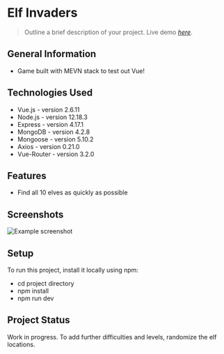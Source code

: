 # Elf Invaders

> Outline a brief description of your project.
> Live demo [_here_](https://www.example.com). <!-- If you have the project hosted somewhere, include the link here. -->

## General Information

- Game built with MEVN stack to test out Vue!

## Technologies Used

- Vue.js - version 2.6.11
- Node.js - version 12.18.3
- Express - version 4.17.1
- MongoDB - version 4.2.8
- Mongoose - version 5.10.2
- Axios - version 0.21.0
- Vue-Router - version 3.2.0

## Features

- Find all 10 elves as quickly as possible

## Screenshots

![Example screenshot](./img/screenshot.png)

<!-- If you have screenshots you'd like to share, include them here. -->

## Setup

To run this project, install it locally using npm:

- cd project directory
- npm install
- npm run dev

## Project Status

Work in progress. To add further difficulties and levels, randomize the elf locations.
